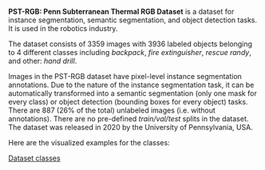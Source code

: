 **PST-RGB: Penn Subterranean Thermal RGB Dataset** is a dataset for instance segmentation, semantic segmentation, and object detection tasks. It is used in the robotics industry. 

The dataset consists of 3359 images with 3936 labeled objects belonging to 4 different classes including *backpack*, *fire extinguisher*, *rescue randy*, and other: *hand drill*.

Images in the PST-RGB dataset have pixel-level instance segmentation annotations. Due to the nature of the instance segmentation task, it can be automatically transformed into a semantic segmentation (only one mask for every class) or object detection (bounding boxes for every object) tasks. There are 887 (26% of the total) unlabeled images (i.e. without annotations). There are no pre-defined <i>train/val/test</i> splits in the dataset. The dataset was released in 2020 by the University of Pennsylvania, USA.

Here are the visualized examples for the classes:

[Dataset classes](https://github.com/dataset-ninja/pst-rgb/raw/main/visualizations/classes_preview.webm)

